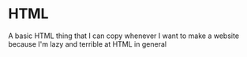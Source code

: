# HTML
A basic HTML thing that I can copy whenever I want to make a website because I'm lazy and terrible at HTML in general
